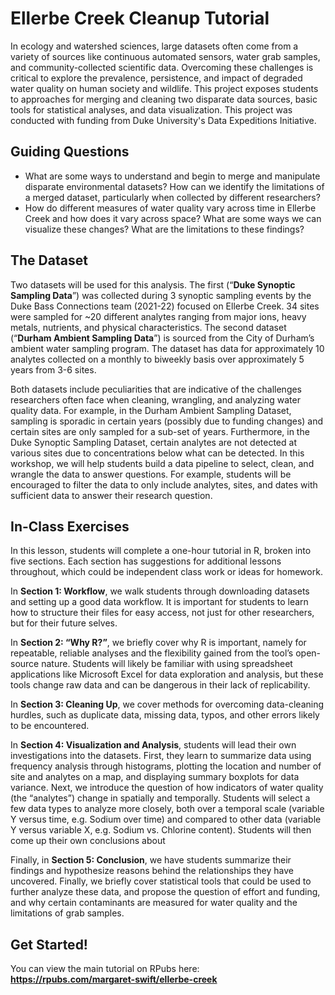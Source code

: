 # Ellerbe Creek Cleanup Tutorial

In ecology and watershed sciences, large datasets often come from a variety of sources like continuous automated sensors, water grab samples, and community-collected scientific data. Overcoming these challenges is critical to explore the prevalence, persistence, and impact of degraded water quality on human society and wildlife. This project exposes students to approaches for merging and cleaning two disparate data sources, basic tools for statistical analyses, and data visualization. This project was conducted with funding from Duke University's Data Expeditions Initiative.

## Guiding Questions 
- What are some ways to understand and begin to merge and manipulate disparate environmental datasets? How can we identify the limitations of a merged dataset, particularly when collected by different researchers? 
- How do different measures of water quality vary across time in Ellerbe Creek and how does it vary across space? What are some ways we can visualize these changes? What are the limitations to these findings?  

## The Dataset 
Two datasets will be used for this analysis. The first (“**Duke Synoptic Sampling Data**”) was collected during 3 synoptic sampling events by the Duke Bass Connections team (2021-22) focused on Ellerbe Creek. 34 sites were sampled for ~20 different analytes ranging from major ions, heavy metals, nutrients, and physical characteristics. The second dataset (“**Durham Ambient Sampling Data**”) is sourced from the City of Durham’s ambient water sampling program. The dataset has data for approximately 10 analytes collected on a monthly to biweekly basis over approximately 5 years from 3-6 sites.  

Both datasets include peculiarities that are indicative of the challenges researchers often face when cleaning, wrangling, and analyzing water quality data. For example, in the Durham Ambient Sampling Dataset, sampling is sporadic in certain years (possibly due to funding changes) and certain sites are only sampled for a sub-set of years. Furthermore, in the Duke Synoptic Sampling Dataset, certain analytes are not detected at various sites due to concentrations below what can be detected. In this workshop, we will help students build a data pipeline to select, clean, and wrangle the data to answer questions. For example, students will be encouraged to filter the data to only include analytes, sites, and dates with sufficient data to answer their research question.  
 
## In-Class Exercises 
In this lesson, students will complete a one-hour tutorial in R, broken into five sections. Each section has suggestions for additional lessons throughout, which could be independent class work or ideas for homework.  

In **Section 1: Workflow**, we walk students through downloading datasets and setting up a good data workflow. It is important for students to learn how to structure their files for easy access, not just for other researchers, but for their future selves. 

In **Section 2: “Why R?”**, we briefly cover why R is important, namely for repeatable, reliable analyses and the flexibility gained from the tool’s open-source nature. Students will likely be familiar with using spreadsheet applications like Microsoft Excel for data exploration and analysis, but these tools change raw data and can be dangerous in their lack of replicability. 

In **Section 3: Cleaning Up**, we cover methods for overcoming data-cleaning hurdles, such as duplicate data, missing data, typos, and other errors likely to be encountered.  

In **Section 4: Visualization and Analysis**, students will lead their own investigations into the datasets. First, they learn to summarize data using frequency analysis through histograms, plotting the location and number of site and analytes on a map, and displaying summary boxplots for data variance. Next, we introduce the question of how indicators of water quality (the “analytes”) change in spatially and temporally. Students will select a few data types to analyze more closely, both over a temporal scale (variable Y versus time, e.g. Sodium over time) and compared to other data (variable Y versus variable X, e.g. Sodium vs. Chlorine content). Students will then come up their own conclusions about  

Finally, in **Section 5: Conclusion**, we have students summarize their findings and hypothesize reasons behind the relationships they have uncovered. Finally, we briefly cover statistical tools that could be used to further analyze these data, and propose the question of effort and funding, and why certain contaminants are measured for water quality and the limitations of grab samples.  

## Get Started!
You can view the main tutorial on RPubs here: **https://rpubs.com/margaret-swift/ellerbe-creek**
